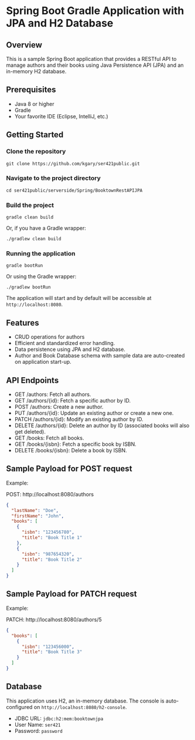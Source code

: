 # Spring Boot Gradle Application with JPA and H2 Database

## Overview

This is a sample Spring Boot application that provides a RESTful API to manage authors and their books using Java Persistence API (JPA) and an in-memory H2 database.

## Prerequisites

- Java 8 or higher
- Gradle
- Your favorite IDE (Eclipse, IntelliJ, etc.)

## Getting Started

### Clone the repository

```shell
git clone https://github.com/kgary/ser421public.git
```

### Navigate to the project directory

```shell
cd ser421public/serverside/Spring/BooktownRestAPIJPA
```

### Build the project

```shell
gradle clean build
```

Or, if you have a Gradle wrapper:

```shell
./gradlew clean build
```

### Running the application

```shell
gradle bootRun
```

Or using the Gradle wrapper:

```shell
./gradlew bootRun
```

The application will start and by default will be accessible at `http://localhost:8080`.

## Features

- CRUD operations for authors
- Efficient and standardized error handling.
- Data persistence using JPA and H2 database.
- Author and Book Database schema with sample data are auto-created on application start-up.

## API Endpoints

- GET /authors: Fetch all authors.
- GET /authors/{id}: Fetch a specific author by ID.
- POST /authors: Create a new author.
- PUT /authors/{id}: Update an existing author or create a new one.
- PATCH /authors/{id}: Modify an existing author by ID.
- DELETE /authors/{id}: Delete an author by ID (associated books will also get deleted).
- GET /books: Fetch all books.
- GET /books/{isbn}: Fetch a specific book by ISBN.
- DELETE /books/{isbn}: Delete a book by ISBN.

## Sample Payload for POST request

Example:

POST: http://localhost:8080/authors

```json
{
  "lastName": "Doe",
  "firstName": "John",
  "books": [
    {
      "isbn": "123456780",
      "title": "Book Title 1"
    },
    {
      "isbn": "987654320",
      "title": "Book Title 2"
    }
  ]
}
```

## Sample Payload for PATCH request

Example:

PATCH: http://localhost:8080/authors/5

```json
{
  "books": [
    {
      "isbn": "123456000",
      "title": "Book Title 3"
    }
  ]
}
```

## Database

This application uses H2, an in-memory database. The console is auto-configured on `http://localhost:8080/h2-console`.

- JDBC URL: `jdbc:h2:mem:booktownjpa`
- User Name: `ser421`
- Password: `password`
